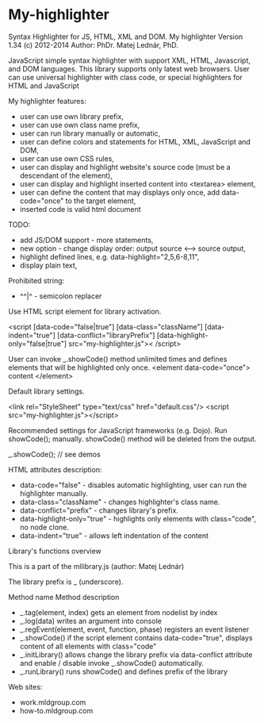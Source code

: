My-highlighter
==============

Syntax Highlighter for JS, HTML, XML and DOM. 
My highlighter
Version 1.34
(c) 2012-2014
 Author: PhDr. Matej Lednár, PhD.
 
JavaScript simple syntax highlighter with support XML, HTML, Javascript, and DOM languages.
This library supports only latest web browsers. 
User can use universal highlighter with class code, or special 
highlighters for HTML and JavaScript
 
My highlighter features:
- user can use own library prefix,
- user can use own class name prefix,
- user can run library manually or automatic,
- user can define colors and statements for HTML, XML, JavaScript and DOM,
- user can use own CSS rules,
- user can display and highlight website's source code (must be a descendant of the <body> element),
- user can display and highlight inserted content into &lt;textarea> element,
- user can define the content that may displays only once, add data-code="once" to the target element,
- inserted code is valid html document

TODO:
- add JS/DOM support - more statements,
- new option - change display order: output source &lt;--> source output,
- highlight defined lines, e.g. data-highlight="2,5,6-8,11",
- display plain text,

Prohibited string:
- ^^|^ - semicolon replacer


Use HTML script element for library activation.

&lt;script [data-code="false|true"] [data-class="className"] [data-indent="true"]
[data-conflict="libraryPrefix"] [data-highlight-only="false|true"] src="my-highlighter.js">&lt; /script>

User can invoke _.showCode() method unlimited times and defines elements that will be highlighted only once.
&lt;element data-code="once"> content &lt;/element>

Default library settings.

 &lt;link rel="StyleSheet" type="text/css" href="default.css"/>
 &lt;script src="my-highlighter.js">&lt;/script>

Recommended settings for JavaScript frameworks (e.g. Dojo).
 Run showCode(); manually. showCode() method will be deleted from the output.

 <script src="my-highlighter.js" data-code="false"></script>
 _.showCode();  // see demos


 HTML attributes description:
- data-code="false"          - disables automatic highlighting, user can run the highlighter manually.
- data-class="className"     - changes highlighter's class name.
- data-conflict="prefix"     - changes library's prefix.
- data-highlight-only="true" - highlights only elements with class="code", no node clone.
- data-indent="true"         - allows left indentation of the content

Library's functions overview
  
   This is a part of the mllibrary.js (author: Matej Lednár)
   
   The library prefix is _ (underscore).

   Method name   		          Method description

- _.tag(element, index)		     gets an element from nodelist by index
- _.log(data)				             writes an argument into console
- _.regEvent(element, event, function, phase)  registers an event listener
- _.showCode()                if the script element contains data-code="true", displays content of all elements with 
                             class="code" 
- _.initLibrary()  			        allows change the library prefix via data-conflict attribute and enable / disable invoke 
                             _.showCode() automatically.
- _.runLibrary()              runs showCode() and defines prefix of the library


Web sites: 
- work.mldgroup.com
- how-to.mldgroup.com 
